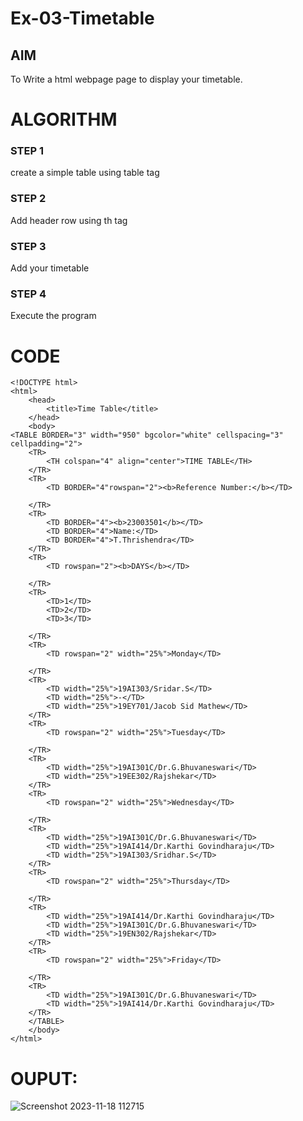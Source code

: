 # Ex-03-Timetable
## AIM
To Write a html webpage page to display your timetable.

# ALGORITHM
### STEP 1
create a simple table using table tag
### STEP 2
Add header row using th tag
### STEP 3
Add your timetable
### STEP 4
Execute the program

# CODE
```
<!DOCTYPE html>
<html>
    <head>
        <title>Time Table</title>
    </head>
    <body>
<TABLE BORDER="3" width="950" bgcolor="white" cellspacing="3" cellpadding="2"> 
    <TR> 
        <TH colspan="4" align="center">TIME TABLE</TH>
    </TR>
    <TR> 
        <TD BORDER="4"rowspan="2"><b>Reference Number:</b></TD>

    </TR>
    <TR>
        <TD BORDER="4"><b>23003501</b></TD>
        <TD BORDER="4">Name:</TD>
        <TD BORDER="4">T.Thrishendra</TD>
    </TR>
    <TR> 
        <TD rowspan="2"><b>DAYS</b></TD>

    </TR>
    <TR>
        <TD>1</TD> 
        <TD>2</TD>
        <TD>3</TD>

    </TR>
    <TR> 
        <TD rowspan="2" width="25%">Monday</TD>

    </TR>
    <TR>
        <TD width="25%">19AI303/Sridar.S</TD> 
        <TD width="25%">-</TD>
        <TD width="25%">19EY701/Jacob Sid Mathew</TD>
    </TR>
    <TR> 
        <TD rowspan="2" width="25%">Tuesday</TD>

    </TR>
    <TR>
        <TD width="25%">19AI301C/Dr.G.Bhuvaneswari</TD>
        <TD width="25%">19EE302/Rajshekar</TD>
    </TR>
    <TR> 
        <TD rowspan="2" width="25%">Wednesday</TD>

    </TR>
    <TR>
        <TD width="25%">19AI301C/Dr.G.Bhuvaneswari</TD>
        <TD width="25%">19AI414/Dr.Karthi Govindharaju</TD>
        <TD width="25%">19AI303/Sridhar.S</TD>
    </TR>
    <TR> 
        <TD rowspan="2" width="25%">Thursday</TD>

    </TR>
    <TR>
        <TD width="25%">19AI414/Dr.Karthi Govindharaju</TD> 
        <TD width="25%">19AI301C/Dr.G.Bhuvaneswari</TD>
        <TD width="25%">19EN302/Rajshekar</TD>
    </TR>
    <TR> 
        <TD rowspan="2" width="25%">Friday</TD>

    </TR>
    <TR>
        <TD width="25%">19AI301C/Dr.G.Bhuvaneswari</TD>
        <TD width="25%">19AI414/Dr.Karthi Govindharaju</TD> 
    </TR>
    </TABLE>
    </body>
</html>
```
# OUPUT:
![Screenshot 2023-11-18 112715](https://github.com/Thrishendra/ODD2023-WT-Ex-03-Timetable/assets/145742464/072eb02b-00c0-4ffc-a641-529df9d15473)


